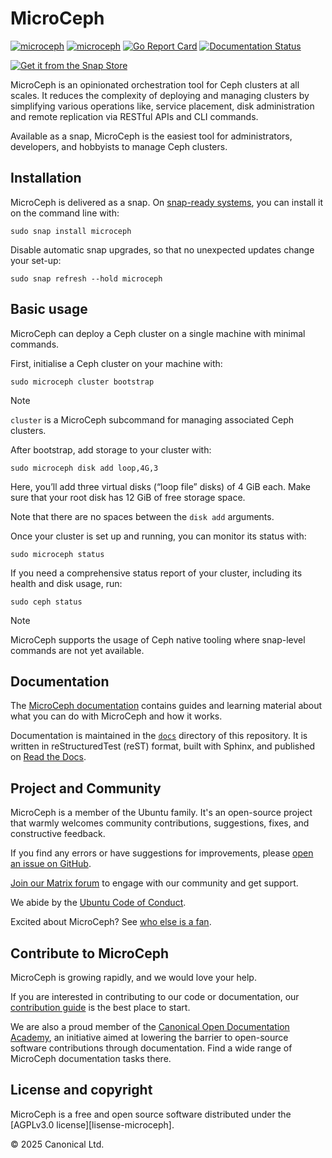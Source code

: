 # MicroCeph

[![microceph](https://snapcraft.io/microceph/badge.svg)](https://snapcraft.io/microceph)
[![microceph](https://snapcraft.io/microceph/trending.svg?name=0)](https://snapcraft.io/microceph)
[![Go Report Card](https://goreportcard.com/badge/github.com/canonical/microceph/microceph)](https://goreportcard.com/report/github.com/canonical/microceph/microceph)
[![Documentation Status](https://readthedocs.com/projects/canonical-microceph/badge/?version=latest)](https://canonical-microceph.readthedocs-hosted.com/en/latest/?badge=latest)

[![Get it from the Snap Store][snap-button]][snap-microceph]


MicroCeph is an opinionated orchestration tool for Ceph clusters at all scales.
It reduces the complexity of deploying and managing clusters by simplifying various operations like, service placement,
disk administration and remote replication via RESTful APIs and CLI commands.

Available as a snap, MicroCeph is the easiest tool for administrators, developers, and hobbyists to manage Ceph clusters.

## Installation

MicroCeph is delivered as a snap. On [snap-ready systems][snap-ready], you can install it on the command line with:

```
sudo snap install microceph
```

Disable automatic snap upgrades, so that no unexpected updates change your set-up:

```
sudo snap refresh --hold microceph
```

## Basic usage

MicroCeph can deploy a Ceph cluster on a single machine with minimal commands.

First, initialise a Ceph cluster on your machine with:

```
sudo microceph cluster bootstrap
```

> [!NOTE]  
> `cluster` is a MicroCeph subcommand for managing associated Ceph clusters.

After bootstrap, add storage to your cluster with:

```
sudo microceph disk add loop,4G,3
```

Here, you’ll add three virtual disks (“loop file” disks) of 4 GiB each. Make sure that your root disk has 12 GiB of free storage space.

Note that there are no spaces between the `disk add` arguments.

Once your cluster is set up and running, you can monitor its status with:

```
sudo microceph status
```

If you need a comprehensive status report of your cluster, including its health and disk usage, run:

```
sudo ceph status
```
> [!NOTE]
> MicroCeph supports the usage of Ceph native tooling where snap-level commands are not yet available.

## Documentation

The [MicroCeph documentation][rtd-microceph] contains guides and learning material about
what you can do with MicroCeph and how it works.

Documentation is maintained in the [`docs`][docs-dir-microceph] directory of this repository.
It is written in reStructuredTest (reST) format, built with Sphinx, and published on [Read the Docs][rtd]. 

## Project and Community

MicroCeph is a member of the Ubuntu family. It's an open-source project that warmly welcomes community contributions,
suggestions, fixes, and constructive feedback.

If you find any errors or have suggestions for improvements, please [open an issue on GitHub][bug-microceph].

[Join our Matrix forum][matrix-microceph] to engage with our community and get support.

We abide by the [Ubuntu Code of Conduct][ubuntu-coc].

Excited about MicroCeph? See [who else is a fan][stargazers-microceph].

## Contribute to MicroCeph

MicroCeph is growing rapidly, and we would love your help.

If you are interested in contributing to our code or documentation, our [contribution guide][contrib-microceph]
is the best place to start.

We are also a proud member of the [Canonical Open Documentation Academy][coda], an initiative aimed at lowering the
barrier to open-source software contributions through documentation. Find a wide range of MicroCeph documentation tasks there.

## License and copyright

MicroCeph is a free and open source software distributed under the [AGPLv3.0 license][lisense-microceph].

© 2025 Canonical Ltd.

<!-- LINKS -->

[snap-button]: https://snapcraft.io/static/images/badges/en/snap-store-black.svg
[snap-microceph]: https://snapcraft.io/microceph
[rtd-microceph]: https://canonical-microceph.readthedocs-hosted.com/en/latest/
[docs-dir-microceph]: https://github.com/canonical/microceph/tree/main/docs
[contrib-microceph]: ./CONTRIBUTING.md
[license-microceph]: ./COPYING
[ubuntu-coc]: https://ubuntu.com/community/ethos/code-of-conduct
[bug-microceph]: https://github.com/canonical/microceph/issues/new
[stargazers-microceph]: https://github.com/canonical/microceph/stargazers
[matrix-microceph]: https://matrix.to/#/#ubuntu-ceph:matrix.org
[coda]: https://documentationacademy.org/
[snap-ready]: https://snapcraft.io/docs/installing-snapd/
[rtd]: https://about.readthedocs.com/